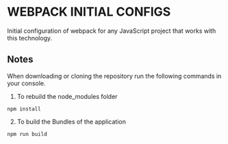 # WEBPACK INITIAL CONFIGS

Initial configuration of webpack for any JavaScript project that works with this technology.

## Notes

When downloading or cloning the repository run the following commands in your console.

1. To rebuild the node_modules folder
```
npm install
```

2. To build the Bundles of the application

```
npm run build
```


